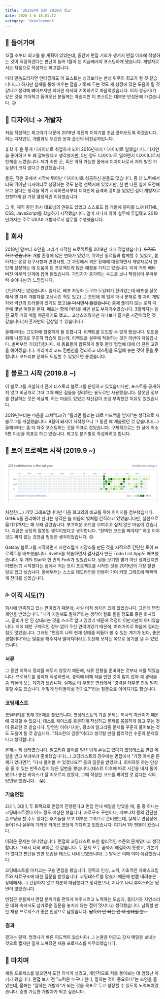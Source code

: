 ```yaml
---
title: '2020년에 쓰는 2019년 회고'
date: 2020-1-6 18:01:12
category: 'development'
---
```


## 💬 들어가며

12월 초부터 회고를 쓸 계획이 있었는데, 중간에 면접 기회가 생겨서 면접 이후에 작성하는 것이 적절하겠다는 판단이 들어 1월이 된 지금에서야 포스팅하게 됐습니다. 개발자로서는 처음으로 작성하는 회고입니다.  

미리 말씀드리자면 안타깝게도 이 포스트는 성과보다는 반성 위주의 회고가 될 것 같습니다(...) 하지만 실패를 통해 배우는 점을 기록해 두는 것도 제 성장에 많은 도움이 될 것 같다고 생각해 뼈아프지만 최대한 자세히 기록하기로 마음먹었습니다. 이직 성공기(?) 같은 것을 기대하고 들어오신 분들께는 아쉽지만 이 포스트는 대부분 반성문에 가깝습니다. 😥

## 🎨 디자이너 → 개발자

처음 작성하는 회고이기 때문에 2019년 이전의 이야기를 조금 풀어보도록 하겠습니다. 저는 디자인도, 개발과도 무관한 문과 출신의 비전공자입니다.  

휴학 후 운 좋게 디자이너로 취업하게 되어 2016년까지 디자이너로 일했습니다. 디자인을 좋아하고 또 꽤 잘해왔다고 생각했지만, 5년 정도 디자이너로 일하면서 디자이너로서 한계를 느꼈습니다. 제가 속한 곳, 혹은 이직 가능한 풀에서 디자이너로서 저의 발전 가능성이 크지 않다고 판단했습니다.  

물론, 작은 곳에서 시작해 뛰어난 디자이너로 성공하신 분들도 많습니다. 좀 더 노력해서 더욱 뛰어난 디자이너로 성장하는 것도 분명 선택지에 있었지만, 한 번 다른 일에 도전해 보고 싶다는 생각을 하기 시작하면서부터 디자인에 급격히 흥미를 잃었던 점이 개발자로 전향하게 된 가장 결정적인 이유였습니다.  

그 후, 재직 중인 회사 대표님의 권유도 있었고 스스로도 웹 개발에 흥미를 느껴 HTML, CSS, JavaScript를 학습하기 시작했습니다. 얼마 지나지 않아 실무에 투입됐고 2018년까지는 주로 UX/UI 개발자로서 업무를 수행했습니다.

## 💁 회사

2018년 말부터 초안을 그리기 시작한 프로젝트를 2019년 내내 작업했습니다. ~~아직도 하고 있습니다.~~ 개발 환경에 많은 변화가 있었고, 뛰어난 동료들과 함께할 수 있었고, 쏟아지는 온갖 요구사항과 변경사항, 그 과정에서 겪은 장애에 대응하면서 개발자로서 한 단계 성장하는 데 도움이 된 프로젝트라 많은 애정을 가지고 있습니다. 이제 거의 베타 버전 마무리 단계에 접어 들었습니다. 가입자가 증가하는 속도를 보니 책임감이 무럭무럭 솟아나는(?) 느낌입니다.  

간단하지는 않았습니다. 일례로, 배포 자동화 도구가 도입되기 전이었는데 배포를 잘못해서 옆 자리 개발자를 고생시킨 적도 있고(...) 초반에 제 업무 매너 문제로 옆 자리 개발자와 약간의 트러블이 있기도 했고(~~술 마시면서 풀었습니다~~) 좀체 풀리지 않는 로직 때문에 몇날 며칠을 혼자, 때로는 함께 머리를 싸맨 날도 부지기수였습니다. 3월까지는 팀원 모두 거의 매일 야근하기도 했고... 고생스러웠지만 지나보니 즐거운 시간이었던 것 같습니다.(저 혼자만의 감상일 수 있습니다.)

올해부터는 고도화에 집중하게 될 듯합니다. 리액트를 도입할 수 있게 됐습니다. 도입을 위해 나름대로 꾸준히 학습해 왔는데, 리액트를 실무에 적용하는 것은 이번이 처음입니다. 벌써부터 기대(?)됩니다. 새 동료들이 합류하게 될듯 한데 협업에 대해 더 깊은 고민을 해야겠습니다. 미리미리 코드 컨벤션을 정리하고 테스팅을 도입해 놓는 것이 좋을 듯합니다. 코드리뷰 문화도 도입할 수 있었으면 좋겠습니다.  

## 📝 블로그 시작 (2019.8 ~)

이 블로그를 개설하기 전에 티스토리 블로그를 운영하고 있었습니다만, 포스트를 공개하지 않고 비공개로 그때 그때 배운 점들을 정리하는 용도로만 사용했습니다. 잘못된 정보를 전달하는 것은 아닐까, 하는 마음도 있었고 자신감이 조금 부족했던 이유도 있었습니다.  

2019년부터는 마음을 고쳐먹고(?) "틀리면 틀리는 대로 피드백을 받자!"는 생각으로 새 블로그를 개설했습니다. 8월이 돼서야 시작했으니 그 동안 꽤 게을렀던 것 같습니다(...) 올해부터는 좀 더 자주 포스팅하는 것을 목표로 잡았습니다. 구체적으로는 한 달에 최소 5편 이상을 목표로 하고 있습니다. 회고도 분기별로 작성하려고 합니다.

## 🏃 토이 프로젝트 시작 (2019.9 ~)

####

![](./images/commit-graph-1.png)

####

처참한(...) 커밋 그래프입니다만 다음 회고와의 비교를 위해 이미지를 첨부했습니다. GitHub를 관리해야 한다는 생각은 늘 마음의 빚처럼 간직하고 있었습니다만, 실천으로 옮기기까지는 꽤 오래 걸렸습니다. 부끄러운 코드를 보여주고 싶지 않은 마음이 컸습니다. 지금은 상당히 잘못된 생각이었다고 생각합니다. "완벽한 코드를 짜야지!" 하고 아무것도 짜지 않는 것만큼 멍청한 생각이었습니다. 😓  

Gatsby 블로그를 시작하면서 자연스럽게 저장소를 만든 것을 시작으로 간단한 토이 프로젝트를 배포했습니다. Svelte를 학습하면서 겸사겸사 만든 Todo List App도 배포했습니다. 두 개의 Star와 한 번의 Fork가 있었습니다. 남들 보기엔 별거 아닌 성과겠지만 어쨌든(?) 시작했다는 점에서 저는 토이 프로젝트를 시작한 것을 2019년의 가장 잘한 일로 꼽고 싶습니다. 올해부터는 스스로 데드라인을 만들어 가며 커밋 그래프에 빽빽하게 잔디를 심겠습니다.

## 💦 이직 시도(?)

회사에 만족하고 있는 편이었기 때문에, 사실 이직 생각은 크게 없었습니다. 그런데 면접 제안을 받았습니다. "내가 지원해도 될까?"라는 생각이 절로 들을 정도로 좋은 회사였고, 준비가 안 된 상태라는 것을 스스로 알고 있었기 때문에 걱정이 이만저만이 아니었습니다. 저에 대한 구체적인 정보 없이 주신 연락이었기 때문에, 여러가지로 마음에 걸리는 점도 많았습니다. 그래도 "면접이 나의 현재 상태를 되돌아 볼 수 있는 계기가 된다, 좋은 경험이다"라는 말씀을 해주셔서 떨어지더라도 도전해 보자는 쪽으로 용기를 낼 수 있었습니다.

### 서류

그 동안 이력서 정리를 해두지 않았기 때문에, 서류 전형을 준비하는 것부터 애를 먹었습니다. 프로젝트를 정리해 작성하면서, 경력에 비해 적을 만한 것이 많지 않아 제 경력을 좀 되돌아 보는 계기가 됐습니다. 실제로 이 부분은 면접에서 "경력을 대부분 인정 받지 못할 수도 있습니다. 어떻게 받아들이실 건가요?"라는 질문으로 이어지기도 했습니다.

### 코딩테스트

코딜리티를 통해 3문제를 풀었습니다. 코딩테스트의 기출 문제는 회사의 자산이기 때문에 공개할 수 없으나, 테스트 케이스를 충분하게 작성하고 문제를 꼼꼼하게 읽고 푸는 것이 중요한 것 같습니다. 당연한 이야기지만, 평소에 알고리즘 문제를 꾸준히 풀어보는 것도 도움이 될 것 같습니다. "최소한의 검증"이라고 생각될 만큼 합리적인 수준의 문제였다고 생각합니다.  

문제는 제 상태였습니다. 알고리즘 풀이를 일년 넘게 손놓고 있다가 코딩테스트 관련 메일을 받고 부랴부랴 준비했습니다(...) 코딩테스트의 경우에는 면접에서 "가장 아쉬운 문제가 있다면?", "다시 풀어볼 수 있겠나요?" 등의 질문을 받았으나, 회피하듯 하는 인상을 줄 수 있는 만족스럽지 않은 답변을 했습니다.(테스트 이후에 따로 시간을 내서 풀어봤으나 놓친 케이스가 잘 떠오르지 않았다, 그때 작성한 코드를 봐야할 것 같다는 식의 답변을 했습니다... 😭)

### 기술면접

2대 1, 3대 1, 투 트랙으로 면접이 진행된다고 면접 안내 메일을 받았을 때, 둘 중 하나는 코딩테스트겠다 어느 정도 예상은 했습니다. 자료구조 구현이나, 피보나치 등의 간단한 손코딩을 할 수도 있다는 후기들을 보고 대부분 그쪽으로 준비했는데, 실제로 면접장에 들어가니 실무에 가까운 라이브 코딩이 기다리고 있었습니다. 여기서 1차 멘붕이 왔습니다.  

어려운 문제는 아니었습니다. 면접의 코딩테스트 또한 합리적인 수준의 문제였다고 생각합니다. 그래서 더욱 뼈아픈 것 같습니다. 두 문제 모두 끝까지 해결하지 못했고, 기본기가 없다고 판단될 만한 모습을 테스트 내내 보였습니다(...) 탈락은 이때 이미 예감했습니다.  

코딩테스트를 마치고는 구술 면접을 봤습니다. 경력과 인성, 노력, 기초적인 자바스크립트와 자료구조에 대한 질문을 받았습니다. 코딩테스트를 망쳤기 때문에 반쯤 내려놓은 상태에서(...) 긴장하지 않고 차분히 대답했다고 생각했으나, 지나고 나니 후회스러운 답변이 많았습니다.  

면접관 분들께서 면접 분위기를 편하게 해주시려고 노력하는 모습과, 흘러가듯 자연스러운 대화 속에서도 날카로운 질문을 놓치지 않는 점이 멋지다고 생각했습니다. 납득할 만한 채용 프로세스가 좋은 인상으로 남았습니다. ~~납득이 안 되는 건 제 상태일 뿐...~~

### 결과

결과는 탈락. 엄청나게 빠른 피드백이 왔습니다(...) 눈물을 머금고 감사 메일을 보내는 것으로 짧지만 길게 느껴졌던 채용 프로세스를 마무리했습니다.

## 💬 마치며

채용 프로세스를 밟으면서 도전 의식이 생겼고, 개인적으로 저를 돌아보는 데 엄청난 계기가 됐습니다. 면접 보기 전 "노력은 누구나 한다, 잘하는 것이 중요하다"는 조언을 들었는데, 올해는 "잘하는 개발자"가 되는 것을 목표로 두고 성장할 수 있도록 노력해야겠습니다. 증명 가능한 개발자가 되고 싶습니다.